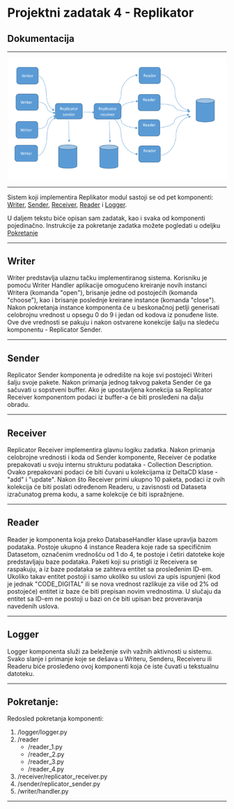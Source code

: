 # Projektni zadatak 4 - Replikator
## Dokumentacija

---

![Replikator](images/zadatak4.png)

---

Sistem koji implementira Replikator modul sastoji se od pet komponenti: [Writer](#writer), [Sender](#sender), [Receiver](#receiver), [Reader](#reader) i [Logger](#logger).

U daljem tekstu biće opisan sam zadatak, kao i svaka od komponenti pojedinačno. Instrukcije za pokretanje zadatka možete pogledati u odeljku [Pokretanje](#pokretanje)

---

## Writer

Writer predstavlja ulaznu tačku implementiranog sistema. Korisniku je pomoću Writer Handler aplikacije omogućeno kreiranje novih instanci Writera (komanda "open"), brisanje jedne od postojećih (komanda "choose"), kao i brisanje poslednje kreirane instance (komanda "close"). Nakon pokretanja instance komponenta će u beskonačnoj petlji generisati celobrojnu vrednost u opsegu 0 do 9 i jedan od kodova iz ponuđene liste. Ove dve vrednosti se pakuju i nakon ostvarene konekcije šalju na sledeću komponentu - Replicator Sender.

---

## Sender

Replicator Sender komponenta je odredište na koje svi postojeći Writeri šalju svoje pakete. Nakon primanja jednog takvog paketa Sender će ga sačuvati u sopstveni buffer. Ako je upostavljena konekcija sa Replicator Receiver komponentom podaci iz buffer-a će biti prosleđeni na dalju obradu.

---

## Receiver

Replicator Receiver implementira glavnu logiku zadatka. Nakon primanja celobrojne vrednosti i koda od Sender komponente, Receiver će podatke prepakovati u svoju internu strukturu podataka - Collection Description. Ovako prepakovani podaci će biti čuvani u kolekcijama iz DeltaCD klase - "add" i "update". Nakon što Receiver primi ukupno 10 paketa, podaci iz ovih kolekcija će biti poslati određenom Readeru, u zavisnosti od Dataseta izračunatog prema kodu, a same kolekcije će biti ispražnjene.

---

## Reader

Reader je komponenta koja preko DatabaseHandler klase upravlja bazom podataka. Postoje ukupno 4 instance Readera koje rade sa specifičnim Datasetom, označenim vrednošću od 1 do 4, te postoje i četiri datoteke koje predstavljaju baze podataka. Paketi koji su pristigli iz Receivera se raspakuju, a iz baze podataka se zahteva entitet sa prosleđenim ID-em. Ukoliko takav entitet postoji i samo ukoliko su uslovi za upis ispunjeni (kod je jednak "CODE_DIGITAL" ili se nova vrednost razlikuje za više od 2% od postojeće) entitet iz baze će biti prepisan novim vrednostima. U slučaju da entitet sa ID-em ne postoji u bazi on će biti upisan bez proveravanja navedenih uslova. 

---

## Logger

Logger komponenta služi za beleženje svih važnih aktivnosti u sistemu. Svako slanje i primanje koje se dešava u Writeru, Senderu, Receiveru ili Readeru biće prosleđeno ovoj komponenti koja će iste čuvati u tekstualnu datoteku.

---

## Pokretanje:

Redosled pokretanja komponenti:

1. /logger/logger.py
2. /reader
    - /reader_1.py
    - /reader_2.py
    - /reader_3.py
    - /reader_4.py
3. /receiver/replicator_receiver.py
4. /sender/replicator_sender.py
5. /writer/handler.py

---
